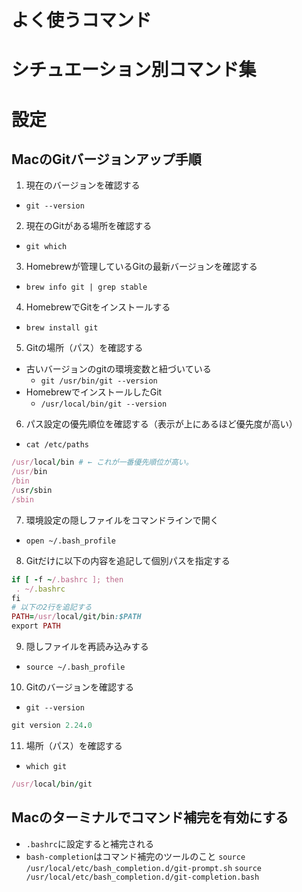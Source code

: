 # よく使うコマンド

# シチュエーション別コマンド集

# 設定
## MacのGitバージョンアップ手順
1. 現在のバージョンを確認する
- `git --version`
2. 現在のGitがある場所を確認する
- `git which`
3. Homebrewが管理しているGitの最新バージョンを確認する
- `brew info git | grep stable`
4. HomebrewでGitをインストールする
- `brew install git`
5. Gitの場所（パス）を確認する
- 古いバージョンのgitの環境変数と紐づいている
  - `git /usr/bin/git --version`
- HomebrewでインストールしたGit
  - `/usr/local/bin/git --version`
6. パス設定の優先順位を確認する（表示が上にあるほど優先度が高い）
- `cat /etc/paths`
```rb
/usr/local/bin # ← これが一番優先順位が高い。
/usr/bin
/bin
/usr/sbin
/sbin
```
7. 環境設定の隠しファイルをコマンドラインで開く
- `open ~/.bash_profile`
8. Gitだけに以下の内容を追記して個別パスを指定する
```rb
if [ -f ~/.bashrc ]; then
 . ~/.bashrc
fi
# 以下の2行を追記する
PATH=/usr/local/git/bin:$PATH
export PATH
```
9.  隠しファイルを再読み込みする
- `source ~/.bash_profile`
10. Gitのバージョンを確認する
- `git --version`
```rb
git version 2.24.0
```
11. 場所（パス）を確認する
- `which git`
```rb
/usr/local/bin/git
```
## Macのターミナルでコマンド補完を有効にする
- `.bashrc`に設定すると補完される
- `bash-completion`はコマンド補完のツールのこと
`source /usr/local/etc/bash_completion.d/git-prompt.sh`
`source /usr/local/etc/bash_completion.d/git-completion.bash`